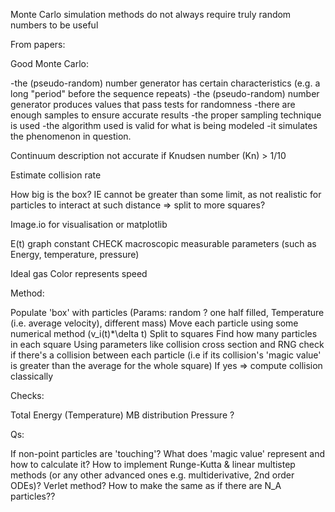 Monte Carlo simulation methods do not always require truly random numbers to be useful


From papers:

Good Monte Carlo:

-the (pseudo-random) number generator has certain characteristics (e.g. a long "period" before the sequence repeats)
-the (pseudo-random) number generator produces values that pass tests for randomness
-there are enough samples to ensure accurate results
-the proper sampling technique is used
-the algorithm used is valid for what is being modeled
-it simulates the phenomenon in question.

Continuum description not accurate if Knudsen number (Kn) > 1/10


Estimate collision rate

How big is the box? IE cannot be greater than some limit, as not realistic for particles to interact at such distance => split to more squares?



Image.io for visualisation or matplotlib

E(t) graph constant CHECK macroscopic measurable parameters (such as Energy, temperature, pressure)

Ideal gas
Color represents speed


Method:

Populate 'box' with particles (Params: random ? one half filled, Temperature (i.e. average velocity), different mass)
Move each particle using some numerical method (v_i(t)*\delta t)
Split to squares
Find how many particles in each square
Using parameters like collision cross section and RNG check if there's a collision between each particle (i.e if its collision's 'magic value' is greater than the average for the whole square)
If yes => compute collision classically


Checks:

Total Energy (Temperature)
MB distribution
Pressure ?



Qs:

If non-point particles are 'touching'?
What does 'magic value' represent and how to calculate it?
How to implement Runge-Kutta & linear multistep methods (or any other advanced ones e.g. multiderivative, 2nd order ODEs)?
Verlet method?
How to make the same as if there are N_A particles??